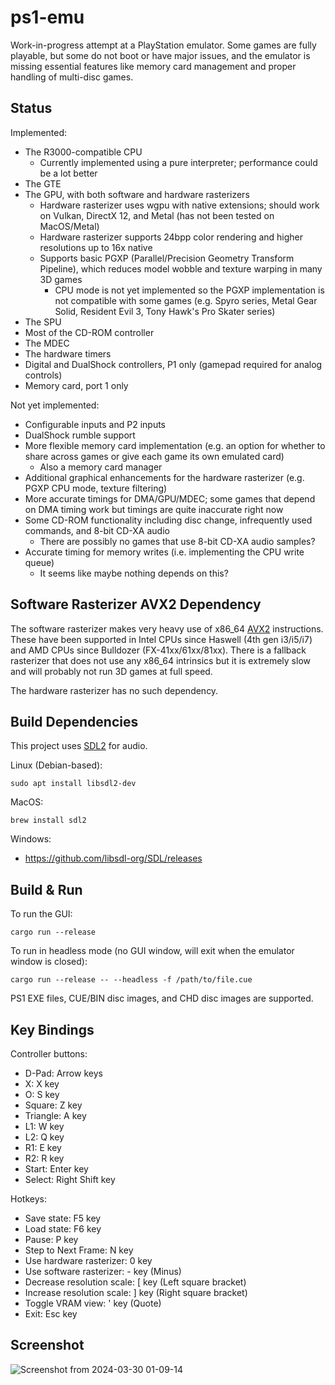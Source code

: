 # ps1-emu

Work-in-progress attempt at a PlayStation emulator. Some games are fully playable, but some do not boot or have major issues, and the emulator is missing essential features like memory card management and proper handling of multi-disc games.

## Status

Implemented:
* The R3000-compatible CPU
  * Currently implemented using a pure interpreter; performance could be a lot better
* The GTE
* The GPU, with both software and hardware rasterizers
  * Hardware rasterizer uses wgpu with native extensions; should work on Vulkan, DirectX 12, and Metal (has not been tested on MacOS/Metal)
  * Hardware rasterizer supports 24bpp color rendering and higher resolutions up to 16x native
  * Supports basic PGXP (Parallel/Precision Geometry Transform Pipeline), which reduces model wobble and texture warping in many 3D games
    * CPU mode is not yet implemented so the PGXP implementation is not compatible with some games (e.g. Spyro series, Metal Gear Solid, Resident Evil 3, Tony Hawk's Pro Skater series)
* The SPU
* Most of the CD-ROM controller
* The MDEC
* The hardware timers
* Digital and DualShock controllers, P1 only (gamepad required for analog controls)
* Memory card, port 1 only

Not yet implemented:
* Configurable inputs and P2 inputs
* DualShock rumble support
* More flexible memory card implementation (e.g. an option for whether to share across games or give each game its own emulated card)
  * Also a memory card manager
* Additional graphical enhancements for the hardware rasterizer (e.g. PGXP CPU mode, texture filtering)
* More accurate timings for DMA/GPU/MDEC; some games that depend on DMA timing work but timings are quite inaccurate right now
* Some CD-ROM functionality including disc change, infrequently used commands, and 8-bit CD-XA audio
  * There are possibly no games that use 8-bit CD-XA audio samples?
* Accurate timing for memory writes (i.e. implementing the CPU write queue)
  * It seems like maybe nothing depends on this?

## Software Rasterizer AVX2 Dependency

The software rasterizer makes very heavy use of x86_64 [AVX2](https://en.wikipedia.org/wiki/Advanced_Vector_Extensions#Advanced_Vector_Extensions_2) instructions. These have been supported in Intel CPUs since Haswell (4th gen i3/i5/i7) and AMD CPUs since Bulldozer (FX-41xx/61xx/81xx). There is a fallback rasterizer that does not use any x86_64 intrinsics but it is extremely slow and will probably not run 3D games at full speed.

The hardware rasterizer has no such dependency.

## Build Dependencies

This project uses [SDL2](https://www.libsdl.org/) for audio.

Linux (Debian-based):
```shell
sudo apt install libsdl2-dev
```

MacOS:
```shell
brew install sdl2
```

Windows:
* https://github.com/libsdl-org/SDL/releases

## Build & Run

To run the GUI:
```shell
cargo run --release
```

To run in headless mode (no GUI window, will exit when the emulator window is closed):
```shell
cargo run --release -- --headless -f /path/to/file.cue
```

PS1 EXE files, CUE/BIN disc images, and CHD disc images are supported.

## Key Bindings

Controller buttons:
* D-Pad: Arrow keys
* X: X key
* O: S key
* Square: Z key
* Triangle: A key
* L1: W key
* L2: Q key
* R1: E key
* R2: R key
* Start: Enter key
* Select: Right Shift key

Hotkeys:
* Save state: F5 key
* Load state: F6 key
* Pause: P key
* Step to Next Frame: N key
* Use hardware rasterizer: 0 key
* Use software rasterizer: - key (Minus)
* Decrease resolution scale: [ key (Left square bracket)
* Increase resolution scale: ] key (Right square bracket)
* Toggle VRAM view: ' key (Quote)
* Exit: Esc key

## Screenshot

![Screenshot from 2024-03-30 01-09-14](https://github.com/jsgroth/ps1-emu/assets/1137683/99c35745-31b0-4a1b-8733-321bc8a4a372)
